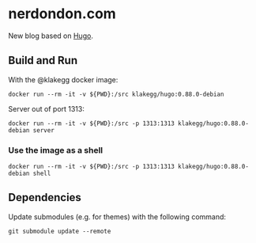 # nerdondon.com

New blog based on [Hugo](https://gohugo.io/).

## Build and Run

With the @klakegg docker image:

```shell
docker run --rm -it -v ${PWD}:/src klakegg/hugo:0.88.0-debian
```

Server out of port 1313:

```shell
docker run --rm -it -v ${PWD}:/src -p 1313:1313 klakegg/hugo:0.88.0-debian server
```

### Use the image as a shell

```shell
docker run --rm -it -v ${PWD}:/src -p 1313:1313 klakegg/hugo:0.88.0-debian shell
```

## Dependencies

Update submodules (e.g. for themes) with the following command:

```shell
git submodule update --remote
```
